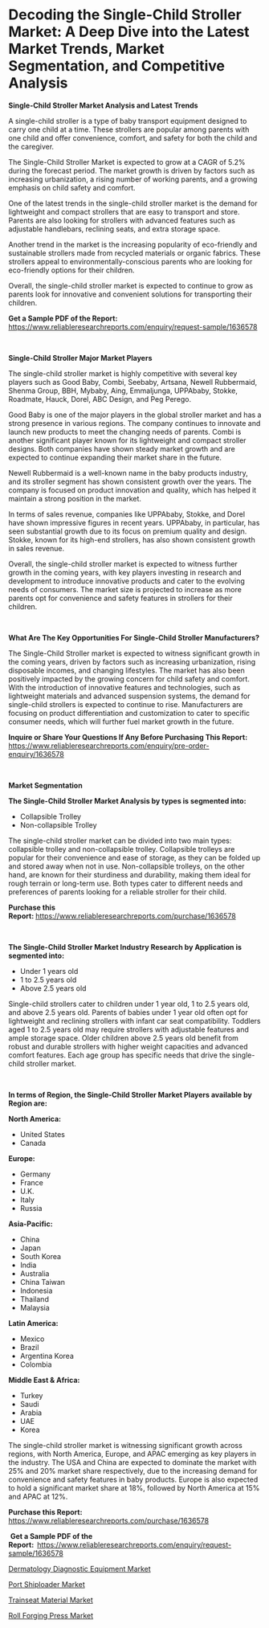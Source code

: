 <p><h1>Decoding the Single-Child Stroller Market: A Deep Dive into the Latest Market Trends, Market Segmentation, and Competitive Analysis</h1></p><p><strong>Single-Child Stroller Market Analysis and Latest Trends</strong></p>
<p><p>A single-child stroller is a type of baby transport equipment designed to carry one child at a time. These strollers are popular among parents with one child and offer convenience, comfort, and safety for both the child and the caregiver.</p><p>The Single-Child Stroller Market is expected to grow at a CAGR of 5.2% during the forecast period. The market growth is driven by factors such as increasing urbanization, a rising number of working parents, and a growing emphasis on child safety and comfort.</p><p>One of the latest trends in the single-child stroller market is the demand for lightweight and compact strollers that are easy to transport and store. Parents are also looking for strollers with advanced features such as adjustable handlebars, reclining seats, and extra storage space.</p><p>Another trend in the market is the increasing popularity of eco-friendly and sustainable strollers made from recycled materials or organic fabrics. These strollers appeal to environmentally-conscious parents who are looking for eco-friendly options for their children.</p><p>Overall, the single-child stroller market is expected to continue to grow as parents look for innovative and convenient solutions for transporting their children.</p></p>
<p><strong>Get a Sample PDF of the Report:&nbsp;</strong> <a href="https://www.reliableresearchreports.com/enquiry/request-sample/1636578">https://www.reliableresearchreports.com/enquiry/request-sample/1636578</a></p>
<p>&nbsp;</p>
<p><strong>Single-Child Stroller Major Market Players</strong></p>
<p><p>The single-child stroller market is highly competitive with several key players such as Good Baby, Combi, Seebaby, Artsana, Newell Rubbermaid, Shenma Group, BBH, Mybaby, Aing, Emmaljunga, UPPAbaby, Stokke, Roadmate, Hauck, Dorel, ABC Design, and Peg Perego.</p><p>Good Baby is one of the major players in the global stroller market and has a strong presence in various regions. The company continues to innovate and launch new products to meet the changing needs of parents. Combi is another significant player known for its lightweight and compact stroller designs. Both companies have shown steady market growth and are expected to continue expanding their market share in the future.</p><p>Newell Rubbermaid is a well-known name in the baby products industry, and its stroller segment has shown consistent growth over the years. The company is focused on product innovation and quality, which has helped it maintain a strong position in the market.</p><p>In terms of sales revenue, companies like UPPAbaby, Stokke, and Dorel have shown impressive figures in recent years. UPPAbaby, in particular, has seen substantial growth due to its focus on premium quality and design. Stokke, known for its high-end strollers, has also shown consistent growth in sales revenue.</p><p>Overall, the single-child stroller market is expected to witness further growth in the coming years, with key players investing in research and development to introduce innovative products and cater to the evolving needs of consumers. The market size is projected to increase as more parents opt for convenience and safety features in strollers for their children.</p></p>
<p>&nbsp;</p>
<p><strong>What Are The Key Opportunities For Single-Child Stroller Manufacturers?</strong></p>
<p><p>The Single-Child Stroller market is expected to witness significant growth in the coming years, driven by factors such as increasing urbanization, rising disposable incomes, and changing lifestyles. The market has also been positively impacted by the growing concern for child safety and comfort. With the introduction of innovative features and technologies, such as lightweight materials and advanced suspension systems, the demand for single-child strollers is expected to continue to rise. Manufacturers are focusing on product differentiation and customization to cater to specific consumer needs, which will further fuel market growth in the future.</p></p>
<p><strong>Inquire or Share Your Questions If Any Before Purchasing This Report:</strong> <a href="https://www.reliableresearchreports.com/enquiry/pre-order-enquiry/1636578">https://www.reliableresearchreports.com/enquiry/pre-order-enquiry/1636578</a></p>
<p>&nbsp;</p>
<p><strong>Market Segmentation</strong></p>
<p><strong>The Single-Child Stroller Market Analysis by types is segmented into:</strong></p>
<p><ul><li>Collapsible Trolley</li><li>Non-collapsible Trolley</li></ul></p>
<p><p>The single-child stroller market can be divided into two main types: collapsible trolley and non-collapsible trolley. Collapsible trolleys are popular for their convenience and ease of storage, as they can be folded up and stored away when not in use. Non-collapsible trolleys, on the other hand, are known for their sturdiness and durability, making them ideal for rough terrain or long-term use. Both types cater to different needs and preferences of parents looking for a reliable stroller for their child.</p></p>
<p><strong>Purchase this Report:&nbsp;</strong><a href="https://www.reliableresearchreports.com/purchase/1636578">https://www.reliableresearchreports.com/purchase/1636578</a></p>
<p>&nbsp;</p>
<p><strong>The Single-Child Stroller Market Industry Research by Application is segmented into:</strong></p>
<p><ul><li>Under 1 years old</li><li>1 to 2.5 years old</li><li>Above 2.5 years old</li></ul></p>
<p><p>Single-child strollers cater to children under 1 year old, 1 to 2.5 years old, and above 2.5 years old. Parents of babies under 1 year old often opt for lightweight and reclining strollers with infant car seat compatibility. Toddlers aged 1 to 2.5 years old may require strollers with adjustable features and ample storage space. Older children above 2.5 years old benefit from robust and durable strollers with higher weight capacities and advanced comfort features. Each age group has specific needs that drive the single-child stroller market.</p></p>
<p>&nbsp;</p>
<p><strong>In terms of Region, the Single-Child Stroller Market Players available by Region are:</strong></p>
<p>
    <p> <strong> North America: </strong>
        <ul>
            <li>United States</li>
            <li>Canada</li>
        </ul>
        </p> 
    <p> <strong> Europe: </strong>
        <ul>
            <li>Germany</li>
            <li>France</li>
            <li>U.K.</li>
            <li>Italy</li>
            <li>Russia</li>
        </ul>
        </p> 
    <p> <strong> Asia-Pacific: </strong>
        <ul>
            <li>China</li>
            <li>Japan</li>
            <li>South Korea</li>
            <li>India</li>
            <li>Australia</li>
            <li>China Taiwan</li>
            <li>Indonesia</li>
            <li>Thailand</li>
            <li>Malaysia</li>
        </ul>
        </p> 
    <p> <strong> Latin America: </strong>
        <ul>
            <li>Mexico</li>
            <li>Brazil</li>
            <li>Argentina Korea</li>
            <li>Colombia</li>
        </ul>
        </p> 
    <p> <strong> Middle East & Africa: </strong>
        <ul>
            <li>Turkey</li>
            <li>Saudi</li>
            <li>Arabia</li>
            <li>UAE</li>
            <li>Korea</li>
        </ul>
    </p>
    </p>
<p><p>The single-child stroller market is witnessing significant growth across regions, with North America, Europe, and APAC emerging as key players in the industry. The USA and China are expected to dominate the market with 25% and 20% market share respectively, due to the increasing demand for convenience and safety features in baby products. Europe is also expected to hold a significant market share at 18%, followed by North America at 15% and APAC at 12%.</p></p>
<p><strong>Purchase this Report: </strong><a href="https://www.reliableresearchreports.com/purchase/1636578">https://www.reliableresearchreports.com/purchase/1636578</a></p>
<p>&nbsp;<strong>Get a Sample PDF of the Report:&nbsp;&nbsp;</strong><a href="https://www.reliableresearchreports.com/enquiry/request-sample/1636578">https://www.reliableresearchreports.com/enquiry/request-sample/1636578</a></p>
<p><strong></strong></p>
<p><p><a href="https://github.com/yemakinde/Market-Research-Report-List-1/blob/main/dermatology-diagnostic-equipment-market.md">Dermatology Diagnostic Equipment Market</a></p><p><a href="https://github.com/jsmusil/Market-Research-Report-List-1/blob/main/port-shiploader-market.md">Port Shiploader Market</a></p><p><a href="https://github.com/Krish2023na/Market-Research-Report-List-3/blob/main/trainseat-material-market.md">Trainseat Material Market</a></p><p><a href="https://github.com/bmorecock/Market-Research-Report-List-1/blob/main/roll-forging-press-market.md">Roll Forging Press Market</a></p></p>